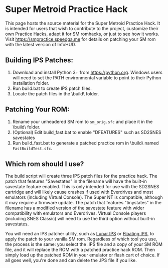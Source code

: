 # Super Metroid Practice Hack

This page hosts the source material for the Super Metroid Practice Hack. It is intended for users that wish to contribute to the project, customize their own Practice Hacks, adapt it for SM romhacks, or just to see how it works. Visit https://smpractice.speedga.me for details on patching your SM rom with the latest version of InfoHUD.

## Building IPS Patches:

1. Download and install Python 3+ from https://python.org. Windows users will need to set the PATH environmental variable to point to their Python installation folder.
2. Run build.bat to create IPS patch files.
3. Locate the patch files in the \build\ folder.

## Patching Your ROM:

1. Rename your unheadered SM rom to `sm_orig.sfc` and place it in the \build\ folder.
2. (Optional) Edit build_fast.bat to enable "DFEATURES" such as SD2SNES savestates
3. Run build_fast.bat to generate a patched practice rom in \build\ named `FastBuildTest.sfc`.

## Which rom should I use?

The build script will create three IPS patch files for the practice hack. The patch that features "Savestates" in the filename will have the built-in savestate feature enabled. This is only intended for use with the SD2SNES cartridge and will likely cause crashes if used with Everdrives and most emulators (including Virtual Console). The Super NT is compatible, although it may require a firmware update. The patch that features "tinystates" in the filename has a modified version of the savestate feature with wider compatibility with emulators and Everdrives. Virtual Console players (including SNES Classic) will need to use the third option without built-in savestates.

You will need an IPS patcher utility, such as [Lunar IPS](http://fusoya.eludevisibility.org/lips/) or [Floating IPS](https://www.romhacking.net/utilities/1040/), to apply the patch to your vanilla SM rom. Regardless of which tool you use, the process is the same: you select the .IPS file and a copy of your SM ROM file, and it will replace the ROM with a patched practice hack ROM. Then simply load up the patched ROM in your emulator or flash cart of choice. If all goes well, you're done and can delete the .IPS file if you like.
